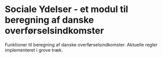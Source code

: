 Sociale Ydelser - et modul til beregning af danske overførselsindkomster
======================

Funktioner til beregning af danske overførselsindkomster. Aktuelle regler implementeret i grove træk.

